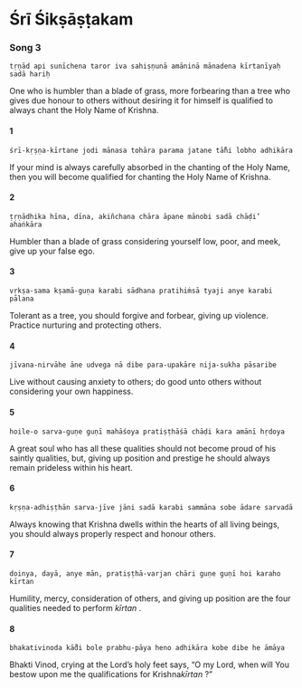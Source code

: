 # Śrī Śikṣāṣṭakam

### Song 3

    tṛṇād api sunīchena taror iva sahiṣṇunā amāninā mānadena kīrtanīyaḥ sadā hariḥ

One who is humbler than a blade of grass, more forbearing than a tree who gives due honour to others without desiring it for himself is qualified to always chant the Holy Name of Krishna.

#### 1

    śrī-kṛṣṇa-kīrtane jodi mānasa tohāra parama jatane tā̐hi lobho adhikāra

If your mind is always carefully absorbed in the chanting of the Holy Name, then you will become qualified for chanting the Holy Name of Krishna.

#### 2

    ṭṛṇādhika hīna, dīna, akiñchana chāra āpane mānobi sadā chāḍi’ ahaṅkāra

Humbler than a blade of grass considering yourself low, poor, and meek, give up your false ego.

#### 3

    vṛkṣa-sama kṣamā-guṇa karabi sādhana pratihiṁsā tyaji anye karabi pālana

Tolerant as a tree, you should forgive and forbear, giving up violence. Practice nurturing and protecting others.

#### 4

    jīvana-nirvāhe āne udvega nā dibe para-upakāre nija-sukha pāsaribe

Live without causing anxiety to others; do good unto others without considering your own happiness.

#### 5

    hoile-o sarva-guṇe guṇī mahāśoya pratiṣṭhāśā chāḍi kara amānī hṛdoya

A great soul who has all these qualities should not become proud of his saintly qualities, but, giving up position and prestige he should always remain prideless within his heart.

#### 6

    kṛṣṇa-adhiṣṭhān sarva-jīve jāni sadā karabi sammāna sobe ādare sarvadā

Always knowing that Krishna dwells within the hearts of all living beings, you should always properly respect and honour others.

#### 7

    doinya, dayā, anye mān, pratiṣṭhā-varjan chāri guṇe guṇī hoi karaho kīrtan

Humility, mercy, consideration of others, and giving up position are the four qualities needed to perform *kīrtan* .

#### 8

    bhakativinoda kā̐di bole prabhu-pāya heno adhikāra kobe dibe he āmāya

Bhakti Vinod, crying at the Lord’s holy feet says, “O my Lord, when will You bestow upon me the qualifications for Krishna*kīrtan* ?”

